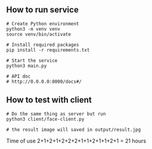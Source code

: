 ## How to run service
```
# Create Python environment
python3 -m venv venv
source venv/bin/activate

# Install required packages
pip install -r requirements.txt

# Start the service
python3 main.py

# API doc
# http://0.0.0.0:8000/docs#/
```

## How to test with client
```
# Do the same thing as server but run
python3 client/face-client.py

# the result image will saved in output/result.jpg
```
Time of use
2+1+2+1+2+2+2+1+1+2+1+1+2+1 = 21 hours